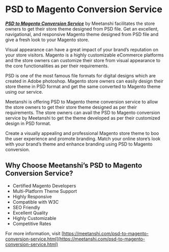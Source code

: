 # PSD to Magento Conversion Service

[***PSD to Magento Conversion Service***](https://meetanshi.com/psd-to-magento-conversion-service.html) by Meetanshi facilitates the store owners to get their store theme designed from PSD file. Get an excellent, navigational, and responsive Magento theme designed from PSD file and give a fresh look to your Magento store.

Visual appearance can have a great impact of your brand’s reputation on your store visitors. Magento is a highly customizable eCommerce platforms and the store owners can customize their store from visual appearance to the core functionalities as per their requirements.

PSD is one of the most famous file formats for digital designs which are created in Adobe photoshop. Magento store owners can easily design their store theme in PSD format and get the same converted to Magento theme using our service.

Meetanshi is offering PSD to Magento theme conversion service to allow the store owners to get their store theme designed as per their requirements. The store owners can avail the PSD to Magento conversion service by Meetanshi to get the theme developed as per their customized design in PSD format.

Create a visually appealing and professional Magento store theme to boo the user experience and promote branding. Match your online store’s look with your brand’s theme and enhance branding using PSD to Magento conversion.

## Why Choose Meetanshi’s PSD to Magento Conversion Service? ##
* Certified Magento Developers
* Multi-Platform Theme Support
* Highly Responsive
* Compatible with W3C
* SEO Friendly
* Excellent Quality
* Highly Customizable
* Competitive Rates

For more information, visit [https://meetanshi.com/psd-to-magento-conversion-service.html](https://meetanshi.com/psd-to-magento-conversion-service.html)
